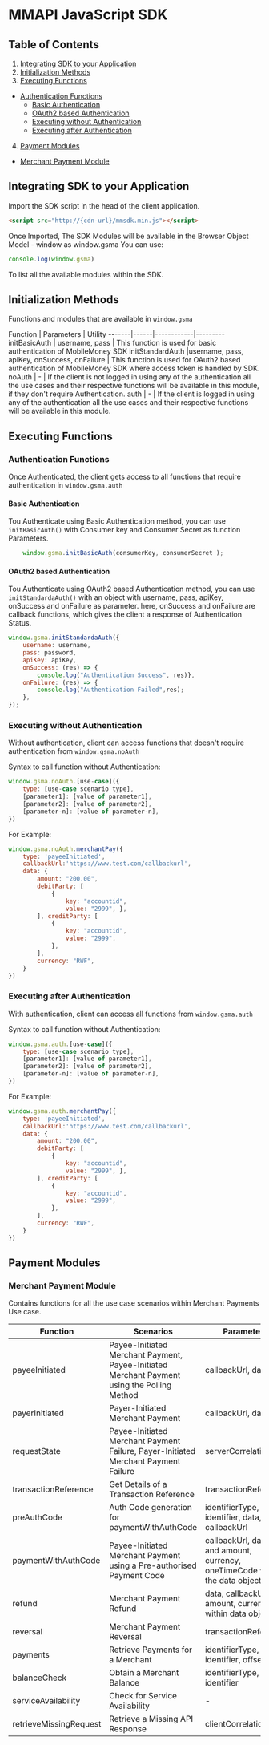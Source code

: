 # MMAPI JavaScript SDK
## Table of Contents
1. [Integrating SDK to your Application](#integration)
2. [Initialization Methods](#initMethods)
3. [Executing Functions](#execution)
* [Authentication Functions](#authMethods)
	* [Basic Authentication](#basicAuth)
	* [OAuth2 based Authentication](#oauth2)
	* [Executing without Authentication](#noAuth)
	* [Executing after Authentication](#auth)
4. [Payment Modules](#modules)
* [Merchant Payment Module](#merchantPayment)

<a name="integration"></a>
## Integrating SDK to your Application
Import the SDK script in the head of the client application.
```html
<script src="http://{cdn-url}/mmsdk.min.js"></script>
```
Once Imported, The SDK Modules will be available in the Browser Object Model - window as window.gsma
You can use:
```javascript
console.log(window.gsma)
``` 
To list all the available modules within the SDK.

<a name="initMethods"></a>
## Initialization Methods
Functions and modules that are available in `window.gsma`

Function |  Parameters | Utility 
-------|------|------------|---------
initBasicAuth |  username, pass | This function is used for basic authentication of MobileMoney SDK
initStandardAuth |username, pass, apiKey, onSuccess, onFailure | This function is used for OAuth2 based authentication of MobileMoney SDK where access token is handled by SDK. 
noAuth |  - | If the client is not logged in using any of the authentication all the use cases and their respective functions will be available in this module, if they don't require Authentication.
auth | - | If the client is logged in using any of the authentication all the use cases and their respective functions will be available in this module.
<a name="execution"></a>
## Executing Functions

<a name="authMethods"></a>
### Authentication Functions
Once Authenticated, the client gets access to all functions that require authentication in `window.gsma.auth`
<a name="basicAuth"></a>
#### Basic Authentication
Tou Authenticate using Basic Authentication method, you can use `initBasicAuth()` with Consumer key and Consumer Secret as function Parameters.
```javascript
    window.gsma.initBasicAuth(consumerKey, consumerSecret );
```
<a name="oauth2"></a>
#### OAuth2 based Authentication
Tou Authenticate using OAuth2 based Authentication method, you can use `initStandardaAuth()` with an object with username, pass, apiKey, onSuccess and onFailure as parameter. here, onSuccess and onFailure are callback functions, which gives the client a response of Authentication Status.
```javascript
window.gsma.initStandardaAuth({ 
	username: username, 
	pass: password,
	apiKey: apiKey,
	onSuccess: (res) => {
		console.log("Authentication Success", res)}, 
	onFailure: (res) => {
		console.log("Authentication Failed",res);
	}, 
});
```


<a name="noAuth"></a>
### Executing without Authentication
Without authentication, client can access functions that doesn't require authentication from `window.gsma.noAuth`

Syntax to call function without Authentication:
```javascript
window.gsma.noAuth.[use-case]({
	type: [use-case scenario type],
	[parameter1]: [value of parameter1],
	[parameter2]: [value of parameter2],
	[parameter-n]: [value of parameter-n],
})
```
For Example:
```javascript
window.gsma.noAuth.merchantPay({ 
	type: 'payeeInitiated', 
	callbackUrl:'https://www.test.com/callbackurl',
	data: { 
		amount: "200.00", 
		debitParty: [ 
			{ 
				key: "accountid", 
				value: "2999", },
		], creditParty: [
			{ 
				key: "accountid",
				value: "2999",
			}, 
		], 
		currency: "RWF", 
	} 
})
```
<a name="auth"></a>
### Executing after Authentication
With authentication, client can access all functions from `window.gsma.auth`

Syntax to call function without Authentication:
```javascript
window.gsma.auth.[use-case]({
	type: [use-case scenario type],
	[parameter1]: [value of parameter1],
	[parameter2]: [value of parameter2],
	[parameter-n]: [value of parameter-n],
})
```
For Example:
```javascript
window.gsma.auth.merchantPay({ 
	type: 'payeeInitiated', 
	callbackUrl:'https://www.test.com/callbackurl',
	data: { 
		amount: "200.00", 
		debitParty: [ 
			{ 
				key: "accountid", 
				value: "2999", },
		], creditParty: [
			{ 
				key: "accountid",
				value: "2999",
			}, 
		], 
		currency: "RWF", 
	} 
})
```
<a name="modules"></a>
## Payment Modules
<a name="merchantPayment"></a>
### Merchant Payment Module
Contains functions for all the use case scenarios within Merchant Payments Use case.

Function | Scenarios | Parameters
--------------|-----------|------------
payeeInitiated | Payee-Initiated Merchant Payment, Payee-Initiated Merchant Payment using the Polling Method | callbackUrl, data
payerInitiated | Payer-Initiated Merchant Payment | callbackUrl, data
requestState  | Payee-Initiated Merchant Payment Failure, Payer-Initiated Merchant Payment Failure | serverCorrelationId
transactionReference | Get Details of a Transaction Reference | transactionReference
preAuthCode | Auth Code generation for paymentWithAuthCode | identifierType, identifier, data, callbackUrl
paymentWithAuthCode | Payee-Initiated Merchant Payment using a Pre-authorised Payment Code | callbackUrl, data, and amount, currency, oneTimeCode within the data object
refund | Merchant Payment Refund | data, callbackUrl and amount, currency within data object
reversal | Merchant Payment Reversal | transactionReference
payments | Retrieve Payments for a Merchant | identifierType, identifier, offset, limit
balanceCheck | Obtain a Merchant Balance | identifierType, identifier
serviceAvailability | Check for Service Availability | -
retrieveMissingRequest | Retrieve a Missing API Response | clientCorrelationId
